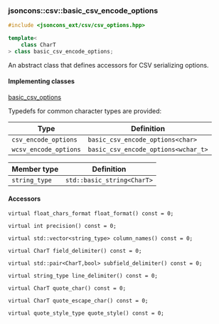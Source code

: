 ### jsoncons::csv::basic_csv_encode_options

```c++
#include <jsoncons_ext/csv/csv_options.hpp>

template< 
    class CharT
> class basic_csv_encode_options;
```

An abstract class that defines accessors for CSV serializing options.

#### Implementing classes

[basic_csv_options](basic_csv_options.md)

Typedefs for common character types are provided:

Type                |Definition
--------------------|------------------------------
`csv_encode_options`        |`basic_csv_encode_options<char>`
`wcsv_encode_options`       |`basic_csv_encode_options<wchar_t>`

Member type                         |Definition
------------------------------------|------------------------------
`string_type`|`std::basic_string<CharT>`

#### Accessors

    virtual float_chars_format float_format() const = 0;

    virtual int precision() const = 0;

    virtual std::vector<string_type> column_names() const = 0;

    virtual CharT field_delimiter() const = 0;

    virtual std::pair<CharT,bool> subfield_delimiter() const = 0;

    virtual string_type line_delimiter() const = 0;

    virtual CharT quote_char() const = 0;

    virtual CharT quote_escape_char() const = 0;

    virtual quote_style_type quote_style() const = 0;

